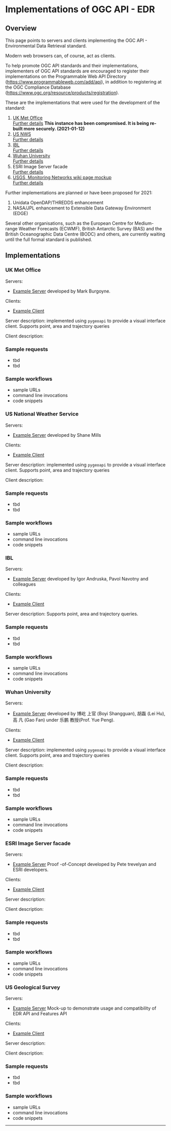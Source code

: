 # Implementations of OGC API - EDR

## Overview

This page points to servers and clients implementing the OGC API - Environmental Data Retrieval standard.

Modern web browsers can, of course, act as clients.

To help promote OGC API standards and their implementations, implementers of OGC API standards are encouraged to register their implementations on the Programmable Web API Directory (https://www.programmableweb.com/add/api), in addition to registering at the OGC Compliance Database (https://www.ogc.org/resource/products/registration). 

These are the implementations that were used for the development of the standard:
1. [UK Met Office](http://labs.metoffice.gov.uk/edr2/)              
     [Further details](#uk-met-office) **This instance has been compromised. It is being re-built more securely. (2021-01-12)**
1. [US NWS](https://data-api.mdl.nws.noaa.gov/EDR-API)       
     [Further details](#us-national-weather-service)
1. [IBL](https://ogcie.iblsoft.com/edr)      
     [Further details](#ibl)
1. [Wuhan University](http://geos.whu.edu.cn/whu-edr-demo/)       
     [Further details](#wuhan-university)
1. ESRI Image Server facade      
     [Further details](#esri-image-server-facade)
1. [USGS, Monitoring Networks wiki page mockup](https://github.com/opengeospatial/Environmental-Data-Retrieval-API/wiki/Monitoring-network-mockup)      
     [Further details](#us-geological-survey)

Further implementations are planned or have been proposed for 2021: 
1. Unidata OpenDAP/THREDDS enhancement
1. NASA/JPL enhancement to Extensible Data Gateway Environment (EDGE)

Several other organisations, such as the European Centre for Medium-range Weather Forecasts (ECWMF), British Antarctic Survey (BAS)
and the British Oceanographic Data Centre (BODC) and others, are currently waiting until the full formal standard is published.

## Implementations

### UK Met Office

Servers:
- [Example Server](http://labs.metoffice.gov.uk/edr2/) developed by Mark Burgoyne.

Clients:
- [Example Client](#example-client)

 Server description: implemented using `pygeoapi` to provide a visual interface client. 
 Supports point, area and trajectory queries

Client description:

### Sample requests
- tbd
- tbd

### Sample workflows

- sample URLs
- command line invocations
- code snippets

### US National Weather Service
Servers:
- [Example Server](#example-server) developed by Shane Mills

Clients:
- [Example Client](#example-client)

Server description: implemented using `pygeoapi` to provide a visual interface client. 
 Supports point, area and trajectory queries
 
Client description:

### Sample requests
- tbd
- tbd

### Sample workflows

- sample URLs
- command line invocations
- code snippets

### IBL
Servers:
- [Example Server](#example-server) developed by Igor Andruska, Pavol Navotny and colleagues

Clients:
- [Example Client](#example-client)

Server description: Supports point, area and trajectory queries.

### Sample requests
- tbd
- tbd

### Sample workflows

- sample URLs
- command line invocations
- code snippets

### Wuhan University
Servers:
- [Example Server](#example-server) developed by 博屹 上官 (Boyi Shangguan), 胡磊 (Lei Hu), 高 凡 (Gao Fan) under 乐鹏 教授(Prof. Yue Peng).

Clients:
- [Example Client](#example-client)

Server description: implemented using `pygeoapi` to provide a visual interface client. Supports point, area and trajectory queries

Client description:

### Sample requests
- tbd
- tbd

### Sample workflows

- sample URLs
- command line invocations
- code snippets

### ESRI Image Server facade
Servers:
- [Example Server](#example-server) Proof -of-Concept developed by Pete trevelyan and ESRI developers.

Clients:
- [Example Client](#example-client)

Server description: 

Client description:

### Sample requests
- tbd
- tbd

### Sample workflows

- sample URLs
- command line invocations
- code snippets

### US Geological Survey
Servers:
- [Example Server](#example-server) Mock-up to demonstrate usage and compatibility of EDR API and Features API 

Clients:
- [Example Client](#example-client)

Server description:

Client description:

### Sample requests
- tbd
- tbd

### Sample workflows

- sample URLs
- command line invocations
- code snippets

---
